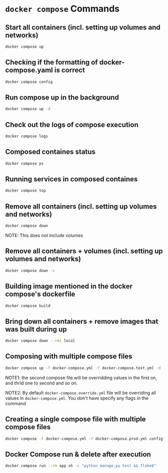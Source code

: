 # `docker compose` Commands

## Start all containers (incl. setting up volumes and networks)

```bash
docker compose up
```

## Checking if the formatting of docker-compose.yaml is correct

```bash
docker compose config
```

## Run compose up in the background

```bash
docker compose up -d
```

## Check out the logs of compose execution

```bash
docker compose logs
```

## Composed containes status

```bash
docker compose ps
```

## Running services in composed containes

```bash
docker compose top
```

## Remove all containers (incl. setting up volumes and networks)

```bash
docker compose down
```

NOTE: This does not include volumes

## Remove all containers + volumes (incl. setting up volumes and networks)

```bash
docker compose down -v
```

## Building image mentioned in the docker compose's dockerfile

```bash
docker compose build
```

## Bring down all containers + remove images that was built during up

```bash
docker compose down --rmi local
```

## Composing with multiple compose files

```bash
docker compose up -f docker-compose.yml -f docker-compose.test.yml -d
```

NOTE1: the second compose file will be overridding values in the first on, and thrid one to second and so on.

NOTE2: By default `docker-compose.override.yml` file will be overriding all values in `docker-compose.yml`. You don't have specify any flags in the command

## Creating a single compose file with multiple compose files

```bash
docker compose -f docker-compose.yml -f docker-compose.prod.yml config > output.yml
```

## Docker Compose run & delete after execution

```bash
docker compose run --rm app sh -c "python manage.py test && flake8"
```
